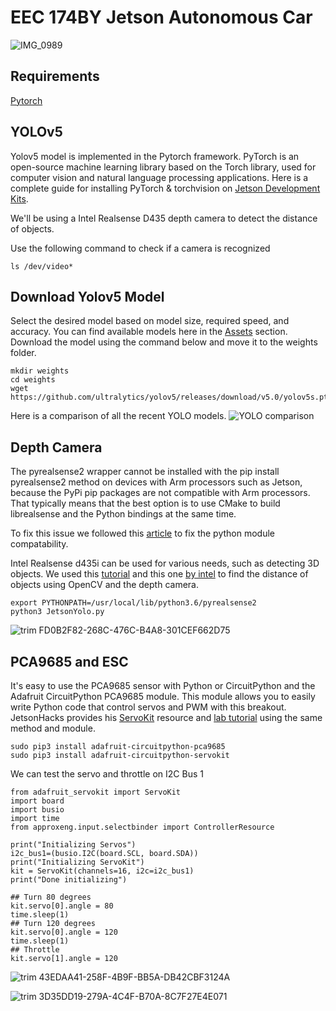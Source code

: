 # EEC 174BY Jetson Autonomous Car
![IMG_0989](https://user-images.githubusercontent.com/45084728/158081913-04ebb779-8b2b-41a3-9770-9982ced32215.jpeg)



## Requirements
[Pytorch](https://qengineering.eu/install-pytorch-on-jetson-nano.html)

## YOLOv5

Yolov5 model is implemented in the Pytorch framework. PyTorch is an open-source machine learning library based on the Torch library, used for computer vision and natural language processing applications. Here is a complete guide for installing PyTorch & torchvision on [Jetson Development Kits](https://forums.developer.nvidia.com/t/pytorch-for-jetson-version-1-10-now-available/72048/2).

We'll be using a Intel Realsense D435 depth camera to detect the distance of objects.

Use the following command to check if a camera is recognized

`ls /dev/video*`

## Download Yolov5 Model
Select the desired model based on model size, required speed, and accuracy. You can find available models here in the [Assets](https://github.com/ultralytics/yolov5/releases) section. Download the model using the command below and move it to the weights folder. 

```
mkdir weights
cd weights
wget https://github.com/ultralytics/yolov5/releases/download/v5.0/yolov5s.pt
```

Here is a comparison of all the recent YOLO models.
![YOLO comparison](https://user-images.githubusercontent.com/26833433/155040763-93c22a27-347c-4e3c-847a-8094621d3f4e.png)

## Depth Camera

The pyrealsense2 wrapper cannot be installed with the pip install pyrealsense2 method on devices with Arm processors such as Jetson, because the PyPi pip packages are not compatible with Arm processors. That typically means that the best option is to use CMake to build librealsense and the Python bindings at the same time.

To fix this issue we followed this [article](https://cognitivexr.at/blog/2021/07/29/installing-pyrealsense2-nvidia-jetson-xavier-nx.html) to fix the python module compatability.

Intel Realsense d435i can be used for various needs, such as detecting 3D objects. We used this [tutorial](https://pysource.com/2021/03/11/distance-detection-with-depth-camera-intel-realsense-d435i/) and this one [by intel](https://dev.intelrealsense.com/docs/nvidia-jetson-tx2-installation) to find the distance of objects using OpenCV and the depth camera.


```
export PYTHONPATH=/usr/local/lib/python3.6/pyrealsense2
python3 JetsonYolo.py
```

![trim FD0B2F82-268C-476C-B4A8-301CEF662D75](https://user-images.githubusercontent.com/45084728/156067969-0fe2ecd1-2fe2-4cbd-b051-d1dfe281d63a.gif)


## PCA9685 and ESC

It's easy to use the PCA9685 sensor with Python or CircuitPython and the Adafruit CircuitPython PCA9685 module.  This module allows you to easily write Python code that control servos and PWM with this breakout. JetsonHacks provides his [ServoKit](https://www.jetsonhacks.com/2019/07/22/jetson-nano-using-i2c/) resource and [lab tutorial](https://eec193.github.io/) using the same method and module. 
```
sudo pip3 install adafruit-circuitpython-pca9685
sudo pip3 install adafruit-circuitpython-servokit
```
We can test the servo and throttle on I2C Bus 1
```
from adafruit_servokit import ServoKit
import board
import busio
import time
from approxeng.input.selectbinder import ControllerResource
    
print("Initializing Servos")
i2c_bus1=(busio.I2C(board.SCL, board.SDA))
print("Initializing ServoKit")
kit = ServoKit(channels=16, i2c=i2c_bus1)
print("Done initializing")

## Turn 80 degrees
kit.servo[0].angle = 80
time.sleep(1)
## Turn 120 degrees
kit.servo[0].angle = 120
time.sleep(1)
## Throttle
kit.servo[1].angle = 120
```
![trim 43EDAA41-258F-4B9F-BB5A-DB42CBF3124A](https://user-images.githubusercontent.com/45084728/156069635-38dddec5-0083-4e1f-a0eb-c1b026f38e30.gif)


![trim 3D35DD19-279A-4C4F-B70A-8C7F27E4E071](https://user-images.githubusercontent.com/45084728/156446457-172b59ed-e3a5-4f0d-a895-c1d44114b07d.gif)



